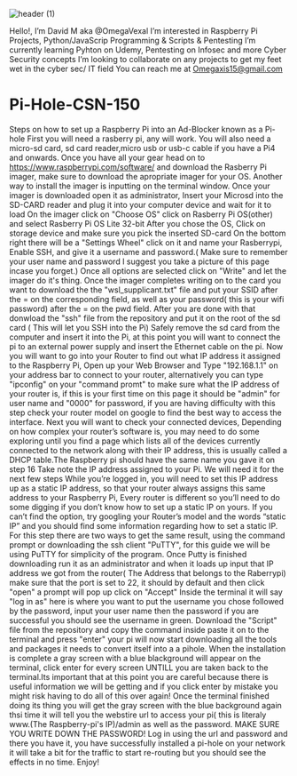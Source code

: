
![header (1)](https://user-images.githubusercontent.com/98614260/168537431-9d28dc6d-1e43-41b2-b659-9082608d4e56.jpg)



Hello!, I’m  David M aka @OmegaVexal
I’m interested in Raspberry Pi Projects, Python/JavaScrip Programming & Scripts & Pentesting
I’m currently learning Pyhton on Udemy, Pentesting on Infosec and more Cyber Security concepts
I’m looking to collaborate on any projects to get my feet wet in the cyber sec/ IT field
You can reach me at Omegaxis15@gmail.com


# Pi-Hole-CSN-150
Steps on how to set up a Raspberry Pi into an Ad-Blocker known as a Pi-hole
First you will need a rasberry pi, any will work.
You will also need a micro-sd card, sd card reader,micro usb or usb-c cable if you have a Pi4 and onwards.
Once you have all your gear head on to <https://www.raspberrypi.com/software/> and download the Rasberry Pi imager, make sure to download the apropriate imager for your OS. Another way to install the imager is inputting <sudo apt install rpi-imager> on the terminal window.
Once your imager is downloaded open it as administrator, Insert your Microsd into the SD-CARD reader and plug it into your computer device and wait for it to load
On the imager click on "Choose OS" click on Rasberry Pi OS(other) and select Rasberry Pi OS Lite 32-bit
After you chose the OS, Click on storage device and make sure you pick the inserted SD-card
On the bottom right there will be a  "Settings Wheel" click on it and name your Rasberrypi, Enable SSH, and give it a username and password.( Make sure to remember your user name and password I suggest you take a picture of this page incase you forget.)
Once all options are selected click on "Write" and let the imager do it's thing.
Once the imager completes writing on to the card you want to download the the "wsl_supplicant.txt" file and put your SSID after the = on the corresponding field, as well as your password( this is your wifi password) after the = on the pwd field.
After you are done with that donwload the "ssh" file from the repository and put it on the root of the sd card ( This will let you SSH into the Pi)
Safely remove the sd card from the computer and insert it into the Pi, at this point you will want to connect the pi to an external power supply and insert the Ethernet cable on the pi.
Now you will want to go into your Router to find out what IP address it assigned to the Raspberry Pi, Open up your Web Browser and Type "192.168.1.1" on your address bar to connect to your router, alternatively you can type "ipconfig" on your "command promt" to make sure what the IP address of your router is, if this is your first time on this page it should be "admin" for user name and "0000" for password, if you are having difficulty with this step check your router model on google to find the best way to access the interface.
Next you will want to check your connected devices, Depending on how complex your router’s software is, you may need to do some exploring until you find a page which lists all of the devices currently connected to the network along with their IP address, this is usually called a DHCP table.The Raspberry pi should have the same name you gave it on step 16 Take note the IP address assigned to your Pi. We will need it for the next few steps
While you’re logged in, you will need to set this IP address up as a static IP address, so that your router always assigns this same address to your Raspberry Pi, Every router is different so you’ll need to do some digging if you don’t know how to set up a static IP on yours. If you can’t find the option, try googling your Router’s model and the words “static IP” and you should find some information regarding how to set a static IP.
For this step there are two ways to get the same result, using the command prompt or downloading the ssh client "PuTTY", for this guide we will be using PuTTY for simplicity of the program.
Once Putty is finished downloading run it as an administrator and when it loads up input that IP address we got from the router( The Address that belongs to the Raberrypi) make sure that the port is set to 22, it should by default and then click "open" a prompt will pop up click on "Accept"
Inside the terminal it will say "log in as" here is where you want to put the username you chose followed by the password, input your user name then the password if you are successful you should see the username in green.
Download the "Script" file from the repository and copy the command inside paste it on to the terminal and press "enter" your pi will now start downloading all the tools and packages it needs to convert itself into a a pihole.
When the installation is complete a gray screen with a blue blackground will appear on the terminal, click enter for every screen UNTILL you are taken back to the terminal.Its important that at this point you are careful because there is useful information we will be getting and if you click enter by mistake you might risk having to do all of this over again!
Once the terminal finished doing its thing you will get the gray screen with the blue background again thsi time it will tell you the webstire url to access your pi( this is literaly www.(The Raspberry-pi's IP)/admin as well as the password. MAKE SURE YOU WRITE DOWN THE PASSWORD!
Log in using the url and password and there you have it, you have successfully installed a pi-hole on your network it will take a bit for the traffic to start re-routing but you should see the effects in no time. Enjoy!
  
